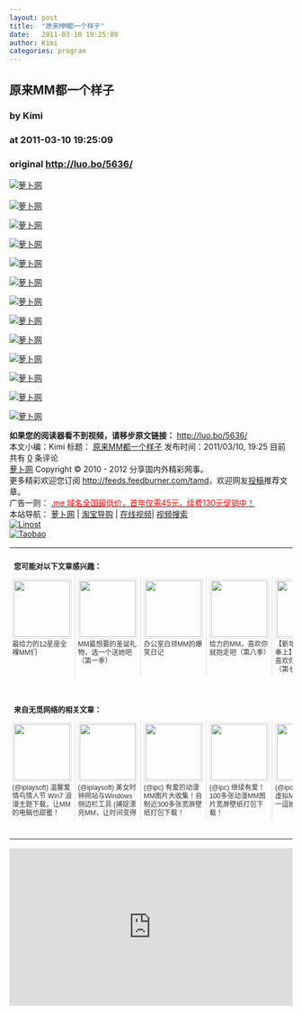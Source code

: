 ```yaml
---
layout: post
title:  "原来MM都一个样子"
date:   2011-03-10 19:25:09
author: Kimi
categories: program
---
```


## 原来MM都一个样子
### by Kimi
### at 2011-03-10 19:25:09
### original <http://luo.bo/5636/>

<p><a title="萝卜网" href="http://ki.ki.ki/files/4e2201fd1cebbdc16b87e22cd5a1e1d2.jpg"><img src="http://ki.ki.ki/files/4e2201fd1cebbdc16b87e22cd5a1e1d2.jpg" border="0" alt="萝卜网"></a><br> <span></span><br> <a title="萝卜网" href="http://ki.ki.ki/files/4fc7d684f0e058b6cba6b53e84795a7f.jpg"><img src="http://ki.ki.ki/files/4fc7d684f0e058b6cba6b53e84795a7f.jpg" border="0" alt="萝卜网"></a></p><p><a title="萝卜网" href="http://ki.ki.ki/files/41a2117e527101dbfccc0887acd87514.jpg"><img src="http://ki.ki.ki/files/41a2117e527101dbfccc0887acd87514.jpg" border="0" alt="萝卜网"></a></p><p><a title="萝卜网" href="http://ki.ki.ki/files/e98ca534bf16cac814cf34591b437d10.jpg"><img src="http://ki.ki.ki/files/e98ca534bf16cac814cf34591b437d10.jpg" border="0" alt="萝卜网"></a></p><p><a title="萝卜网" href="http://ki.ki.ki/files/bd08f1f54b1ba4c4feaa164a39058e6e.jpg"><img src="http://ki.ki.ki/files/bd08f1f54b1ba4c4feaa164a39058e6e.jpg" border="0" alt="萝卜网"></a></p><p><a title="萝卜网" href="http://ki.ki.ki/files/0fcf5f404556dd76cfe58b51f2d2b08e.jpg"><img src="http://ki.ki.ki/files/0fcf5f404556dd76cfe58b51f2d2b08e.jpg" border="0" alt="萝卜网"></a></p><p><a title="萝卜网" href="http://ki.ki.ki/files/f969dd020f38a760dea86263067c3123.jpg"><img src="http://ki.ki.ki/files/f969dd020f38a760dea86263067c3123.jpg" border="0" alt="萝卜网"></a></p><p><a title="萝卜网" href="http://ki.ki.ki/files/8fd181ed562ba92cfea3b8add4f4e4bb.jpg"><img src="http://ki.ki.ki/files/8fd181ed562ba92cfea3b8add4f4e4bb.jpg" border="0" alt="萝卜网"></a></p><p><a title="萝卜网" href="http://ki.ki.ki/files/eef8a249da9051babdb06634639169e9.jpg"><img src="http://ki.ki.ki/files/eef8a249da9051babdb06634639169e9.jpg" border="0" alt="萝卜网"></a></p><p><a title="萝卜网" href="http://ki.ki.ki/files/e212bf8d16bf13d0873d5eaf4129c7de.jpg"><img src="http://ki.ki.ki/files/e212bf8d16bf13d0873d5eaf4129c7de.jpg" border="0" alt="萝卜网"></a></p><p><a title="萝卜网" href="http://ki.ki.ki/files/27e2fb1619647eea66ff2e757775822e.jpg"><img src="http://ki.ki.ki/files/27e2fb1619647eea66ff2e757775822e.jpg" border="0" alt="萝卜网"></a></p><p><a title="萝卜网" href="http://ki.ki.ki/files/66f1d7a193c01d96024b888f8117ac2a.jpg"><img src="http://ki.ki.ki/files/66f1d7a193c01d96024b888f8117ac2a.jpg" border="0" alt="萝卜网"></a></p><p><a title="萝卜网" href="http://ki.ki.ki/files/537448c0cec3365010b3528d6add6d43.jpg"><img src="http://ki.ki.ki/files/537448c0cec3365010b3528d6add6d43.jpg" border="0" alt="萝卜网"></a></p><p><strong>如果您的阅读器看不到视频，请移步原文链接：</strong> <a href="http://luo.bo/5636/" title="原来MM都一个样子">http://luo.bo/5636/</a> <br> 本文小编：Kimi 标题： <a href="http://luo.bo/5636/" title="原来MM都一个样子">原来MM都一个样子</a> 发布时间：2011/03/10, 19:25  目前共有 <a href="http://luo.bo/5636/#comments" title="查看评论">0</a> 条评论<br> <a href="http:////luo.bo/" title="萝卜网 - 人人都是艺术家">萝卜网</a> Copyright ©   2010 - 2012 分享国内外精彩网事。<br> 更多精彩欢迎您订阅 <a href="http://feeds.feedburner.com/tamd">http://feeds.feedburner.com/tamd</a>，欢迎网友<a href="http://luo.bo/delivery/">投稿</a>推荐文章。<br> 广告一则： <a href="http://zi.mu/domain"><font color="red">.me 域名全国最低价，首年仅需45元，续费130元促销中！</font></a><br> 本站导航： <a href="http://luo.bo/">萝卜网</a> | <a href="http://tao.luo.bo/">淘宝导购</a> | <a href="http://v2.luo.bo/">在线视频</a>| <a href="http://v.luo.bo/">视频搜索</a><br> <a href="http://zi.mu/linost" title="Linost"><img src="http://th.ki.ki/files/85fea6cdf7af3b325f3404657e6fde6e.gif" alt="Linost" border="0"></a><br> <a href="http://8.nf/tbfeed" title="Linost"><img src="http://th.ki.ki/files/e1078a0957f05abb2b5ffa0b273bdcd0.jpg" alt="Taobao" border="0"></a><table cellspacing="0" cellpadding="3" border="0" style="clear:both"><tr><td colspan="5"><b><font size="-1" style="display:block!important;padding:20px 0 5px!important">您可能对以下文章感兴趣：</font></b></td></tr><tr><td width="106" valign="top" style="padding:5px!important;margin:0!important"> <a title="最给力的12星座全裸MM们" style="text-decoration:none!important" href="http://app.wumii.com/ext/redirect.htm?url=http%3A%2F%2Fluo.bo%2F4343%2F&amp;from=http%3A%2F%2Fluo.bo%2F5636%2F"> <img style="margin:0!important;padding:2px!important;border:1px solid #dddddd!important;width:100px!important;height:100px!important" src="http://static.wumii.com/site_images/2011/01/18/2156558.jpg" width="100px" height="100px"><br> <font size="-1" color="#333333" style="display:block!important;line-height:15px!important;width:106px!important;font:12px/15px arial!important;height:60px!important;margin:3px 0 0 0!important;padding:0!important;overflow:hidden!important">最给力的12星座全裸MM们</font> </a></td><td width="106" valign="top" style="padding:5px!important;margin:0!important;border-left:1px solid #dddddd!important"> <a title="MM最想要的圣诞礼物，选一个送她吧（第一季）" style="text-decoration:none!important" href="http://app.wumii.com/ext/redirect.htm?url=http%3A%2F%2Fluo.bo%2F3608%2F&amp;from=http%3A%2F%2Fluo.bo%2F5636%2F"> <img style="margin:0!important;padding:2px!important;border:1px solid #dddddd!important;width:100px!important;height:100px!important" src="http://static.wumii.com/site_images/2010/12/19/1368628.jpg" width="100px" height="100px"><br> <font size="-1" color="#333333" style="display:block!important;line-height:15px!important;width:106px!important;font:12px/15px arial!important;height:60px!important;margin:3px 0 0 0!important;padding:0!important;overflow:hidden!important">MM最想要的圣诞礼物，选一个送她吧（第一季）</font> </a></td><td width="106" valign="top" style="padding:5px!important;margin:0!important;border-left:1px solid #dddddd!important"> <a title="办公室白领MM的爆笑日记" style="text-decoration:none!important" href="http://app.wumii.com/ext/redirect.htm?url=http%3A%2F%2Fluo.bo%2F715%2F&amp;from=http%3A%2F%2Fluo.bo%2F5636%2F"> <img style="margin:0!important;padding:2px!important;border:1px solid #dddddd!important;width:100px!important;height:100px!important" src="http://static.wumii.com/site_images/2010/11/03/653379.jpg" width="100px" height="100px"><br> <font size="-1" color="#333333" style="display:block!important;line-height:15px!important;width:106px!important;font:12px/15px arial!important;height:60px!important;margin:3px 0 0 0!important;padding:0!important;overflow:hidden!important">办公室白领MM的爆笑日记</font> </a></td><td width="106" valign="top" style="padding:5px!important;margin:0!important;border-left:1px solid #dddddd!important"> <a title="给力的MM，喜欢你就抱走吧（第八季）" style="text-decoration:none!important" href="http://app.wumii.com/ext/redirect.htm?url=http%3A%2F%2Fluo.bo%2F5101%2F&amp;from=http%3A%2F%2Fluo.bo%2F5636%2F"> <img style="margin:0!important;padding:2px!important;border:1px solid #dddddd!important;width:100px!important;height:100px!important" src="http://static.wumii.com/site_images/2011/02/23/2872378.jpg" width="100px" height="100px"><br> <font size="-1" color="#333333" style="display:block!important;line-height:15px!important;width:106px!important;font:12px/15px arial!important;height:60px!important;margin:3px 0 0 0!important;padding:0!important;overflow:hidden!important">给力的MM，喜欢你就抱走吧（第八季）</font> </a></td><td width="106" valign="top" style="padding:5px!important;margin:0!important;border-left:1px solid #dddddd!important"> <a title="【新年第一期美女奉上】给力的MM，喜欢你就抱走吧（第七期）" style="text-decoration:none!important" href="http://app.wumii.com/ext/redirect.htm?url=http%3A%2F%2Fluo.bo%2F4812%2F&amp;from=http%3A%2F%2Fluo.bo%2F5636%2F"> <img style="margin:0!important;padding:2px!important;border:1px solid #dddddd!important;width:100px!important;height:100px!important" src="http://static.wumii.com/site_images/2011/02/10/2644990.jpg" width="100px" height="100px"><br> <font size="-1" color="#333333" style="display:block!important;line-height:15px!important;width:106px!important;font:12px/15px arial!important;height:60px!important;margin:3px 0 0 0!important;padding:0!important;overflow:hidden!important">【新年第一期美女奉上】给力的MM，喜欢你就抱走吧（第七期）</font> </a></td></tr> <td><br><tr><td colspan="5"><b><font size="-1" style="display:block!important;padding:20px 0 5px!important">来自无觅网络的相关文章：</font></b></td></tr><tr><td width="106" valign="top" style="padding:5px!important;margin:0!important"> <a title="温馨爱情鸟情人节 Win7 浪漫主题下载，让MM的电脑也甜蜜！" style="text-decoration:none!important" href="http://app.wumii.com/ext/redirect.htm?url=http%3A%2F%2Fwww.iplaysoft.com%2Flovebirds-and-valentine-theme.html&amp;from=http%3A%2F%2Fluo.bo%2F5636%2F"> <img style="margin:0!important;padding:2px!important;border:1px solid #dddddd!important;width:100px!important;height:100px!important" src="http://static.wumii.com/site_images/2011/02/13/2700830.jpg" width="100px" height="100px"><br> <font size="-1" color="#333333" style="display:block!important;line-height:15px!important;width:106px!important;font:12px/15px arial!important;height:60px!important;margin:3px 0 0 0!important;padding:0!important;overflow:hidden!important">(@iplaysoft) 温馨爱情鸟情人节 Win7 浪漫主题下载，让MM的电脑也甜蜜！</font> </a></td><td width="106" valign="top" style="padding:5px!important;margin:0!important;border-left:1px solid #dddddd!important"> <a title="美女时钟网站与Windows侧边栏工具 (捕捉漂亮MM，让时间变得更美丽)" style="text-decoration:none!important" href="http://app.wumii.com/ext/redirect.htm?url=http%3A%2F%2Fwww.iplaysoft.com%2Fbeauty-clock.html&amp;from=http%3A%2F%2Fluo.bo%2F5636%2F"> <img style="margin:0!important;padding:2px!important;border:1px solid #dddddd!important;width:100px!important;height:100px!important" src="http://static.wumii.com/site_images/2010/11/23/1049375.jpg" width="100px" height="100px"><br> <font size="-1" color="#333333" style="display:block!important;line-height:15px!important;width:106px!important;font:12px/15px arial!important;height:60px!important;margin:3px 0 0 0!important;padding:0!important;overflow:hidden!important">(@iplaysoft) 美女时钟网站与Windows侧边栏工具 (捕捉漂亮MM，让时间变得更美丽)</font> </a></td><td width="106" valign="top" style="padding:5px!important;margin:0!important;border-left:1px solid #dddddd!important"> <a title="有爱的动漫MM图片大收集！自制近300多张宽屏壁纸打包下载！" style="text-decoration:none!important" href="http://app.wumii.com/ext/redirect.htm?url=http%3A%2F%2Fwww.ipc.me%2F300-cartoon-mm-wallpaper.html&amp;from=http%3A%2F%2Fluo.bo%2F5636%2F"> <img style="margin:0!important;padding:2px!important;border:1px solid #dddddd!important;width:100px!important;height:100px!important" src="http://static.wumii.com/site_images/2011/02/02/2509762.jpg" width="100px" height="100px"><br> <font size="-1" color="#333333" style="display:block!important;line-height:15px!important;width:106px!important;font:12px/15px arial!important;height:60px!important;margin:3px 0 0 0!important;padding:0!important;overflow:hidden!important">(@ipc) 有爱的动漫MM图片大收集！自制近300多张宽屏壁纸打包下载！</font> </a></td><td width="106" valign="top" style="padding:5px!important;margin:0!important;border-left:1px solid #dddddd!important"> <a title="继续有爱！100多张动漫MM图片宽屏壁纸打包下载！" style="text-decoration:none!important" href="http://app.wumii.com/ext/redirect.htm?url=http%3A%2F%2Fwww.ipc.me%2F100-cartoon-mm-wallpaper.html&amp;from=http%3A%2F%2Fluo.bo%2F5636%2F"> <img style="margin:0!important;padding:2px!important;border:1px solid #dddddd!important;width:100px!important;height:100px!important" src="http://static.wumii.com/site_images/2011/02/02/2512240.jpg" width="100px" height="100px"><br> <font size="-1" color="#333333" style="display:block!important;line-height:15px!important;width:106px!important;font:12px/15px arial!important;height:60px!important;margin:3px 0 0 0!important;padding:0!important;overflow:hidden!important">(@ipc) 继续有爱！100多张动漫MM图片宽屏壁纸打包下载！</font> </a></td><td width="106" valign="top" style="padding:5px!important;margin:0!important;border-left:1px solid #dddddd!important"> <a title="漂亮好玩的虚拟MM，你也去逗一逗她吧" style="text-decoration:none!important" href="http://app.wumii.com/ext/redirect.htm?url=http%3A%2F%2Fwww.ipc.me%2Fcubo-mm.html&amp;from=http%3A%2F%2Fluo.bo%2F5636%2F"> <img style="margin:0!important;padding:2px!important;border:1px solid #dddddd!important;width:100px!important;height:100px!important" src="http://static.wumii.com/site_images/2011/02/02/2509797.jpg" width="100px" height="100px"><br> <font size="-1" color="#333333" style="display:block!important;line-height:15px!important;width:106px!important;font:12px/15px arial!important;height:60px!important;margin:3px 0 0 0!important;padding:0!important;overflow:hidden!important">(@ipc) 漂亮好玩的虚拟MM，你也去逗一逗她吧</font> </a></td></tr><tr><td colspan="5" align="right"> <a style="text-decoration:none!important" href="http://www.wumii.com/widget/relatedItems.htm" title="无觅相关文章插件"> <font size="-1" color="#bbbbbb" style="display:block!important;font-family:arial!important;padding:5px 0!important;font-size:12px!important;color:#bbb!important">无觅</font> </a></td></tr></td></table><p><iframe src="http://feedads.g.doubleclick.net/~ah/f/7sv1ooo89v8jfelhdjk8plpa64/300/250?ca=1&amp;fh=280#http%3A%2F%2Fluo.bo%2F5636%2F" width="100%" height="280" frameborder="0" scrolling="no" marginwidth="0" marginheight="0"></iframe></p></p>
